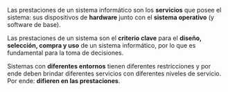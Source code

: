 Las prestaciones de un sistema informático son los **servicios** que posee el sistema: sus dispositivos de **hardware** junto con el **sistema operativo** (y software de base).

Las prestaciones de un sistema son el **criterio clave** para el **diseño, selección, compra y uso** de un sistema informático, por lo que es fundamental para la toma de decisiones.

Sistemas con **diferentes entornos** tienen diferentes restricciones y por ende deben brindar diferentes servicios con diferentes niveles de servicio. Por ende: **difieren en las prestaciones**.
